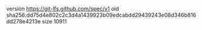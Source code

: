 version https://git-lfs.github.com/spec/v1
oid sha256:dd75d4e802c2c3d4a1439923b09edcabdd29439243e08d346b816dd278e4213e
size 10911
